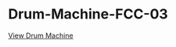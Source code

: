 # Drum-Machine-FCC-03

<p><a href="https://arturo9314.github.io/Drum-Machine-FCC-03/" target="_blank" textstyle="text-decoration: none;">View Drum Machine<a/></p>

